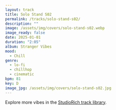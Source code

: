 ```yaml
---
layout: track
title: Solo Stand S02
permalink: /tracks/solo-stand-s02/
description: ""
image: /assets/img/covers/solo-stand-s02.webp
image_ready: false
date: 2025-01-01
duration: "2:05"
album: Stranger Vibes
mood:
  - Chill
genre:
  - lo-fi
  - chillhop
  - cinematic
bpm: 81
key: D
image_jpg: /assets/img/covers/solo-stand-s02.jpg
---
```


Explore more vibes in the [StudioRich track library](/tracks/).
